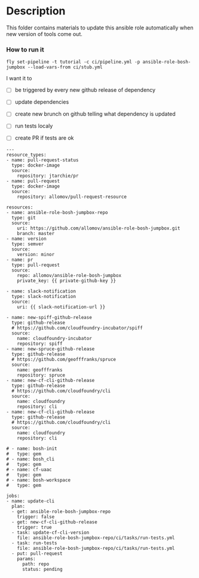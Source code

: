 # Description

This folder contains materials to update this ansible role automatically when new version of tools come out.

### How to run it
```
fly set-pipeline -t tutorial -c ci/pipeline.yml -p ansible-role-bosh-jumpbox --load-vars-from ci/stub.yml
```

I want it to

 - [ ] be triggered by every new github release of dependency
 - [ ] update dependencies
 - [ ] create new brunch on github telling what dependency is updated
 - [ ] run tests localy
 - [ ] create PR if tests are ok


```
---
resource_types:
- name: pull-request-status
  type: docker-image
  source:
    repository: jtarchie/pr
- name: pull-request
  type: docker-image
  source:
    repository: allomov/pull-request-resource

resources:
- name: ansible-role-bosh-jumpbox-repo
  type: git
  source:
    uri: https://github.com/allomov/ansible-role-bosh-jumpbox.git
    branch: master
- name: version
  type: semver
  source:
    version: minor
- name: pr
  type: pull-request
  source:
    repo: allomov/ansible-role-bosh-jumpbox
    private_key: {{ private-github-key }}

- name: slack-notification
  type: slack-notification
  source:
    uri: {{ slack-notification-url }}

- name: new-spiff-github-release
  type: github-release
  # https://github.com/cloudfoundry-incubator/spiff
  source: 
    name: cloudfoundry-incubator
    repository: spiff
- name: new-spruce-github-release
  type: github-release
  # https://github.com/geofffranks/spruce
  source:
    name: geofffranks
    repository: spruce
- name: new-cf-cli-github-release
  type: github-release
  # https://github.com/cloudfoundry/cli
  source: 
    name: cloudfoundry
    repository: cli
- name: new-cf-cli-github-release
  type: github-release
  # https://github.com/cloudfoundry/cli
  source: 
    name: cloudfoundry
    repository: cli

# - name: bosh-init
#   type: gem
# - name: bosh_cli
#   type: gem
# - name: cf-uaac
#   type: gem
# - name: bosh-workspace
#   type: gem

jobs:
- name: update-cli
  plan:
  - get: ansible-role-bosh-jumpbox-repo
    trigger: false
  - get: new-cf-cli-github-release
    trigger: true
  - task: update-cf-cli-version
    file: ansible-role-bosh-jumpbox-repo/ci/tasks/run-tests.yml
  - task: run-tests
    file: ansible-role-bosh-jumpbox-repo/ci/tasks/run-tests.yml
  - put: pull-request
    params:
      path: repo
      status: pending      

```